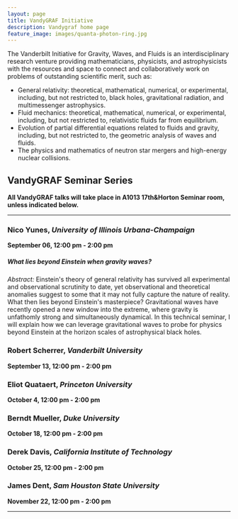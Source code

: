 ```yaml
---
layout: page
title: VandyGRAF Initiative 
description: Vandygraf home page 
feature_image: images/quanta-photon-ring.jpg
---
```


 The Vanderbilt Initiative  for Gravity, Waves, and Fluids is an interdisciplinary research venture  providing mathematicians, physicists, and astrophysicists with the resources and space to connect and collaboratively work on problems of outstanding scientific merit, such as:

+ General relativity: theoretical, mathematical, numerical, or experimental, including, but not restricted to, black holes, gravitational radiation, and multimessenger astrophysics.
+ Fluid mechanics: theoretical, mathematical, numerical, or experimental, including, but not restricted to, relativistic fluids far from equilibrium.
+ Evolution of partial differential equations related to fluids and gravity, including, but not restricted to, the geometric analysis of waves and fluids.
+ The physics and mathematics of neutron star mergers and high-energy nuclear collisions.

## VandyGRAF Seminar Series

**All VandyGRAF talks will take place in A1013 17th&Horton Seminar room, unless indicated below.**

<hr>

### Nico Yunes, *University of Illinois Urbana-Champaign*
**September 06, 12:00 pm - 2:00 pm**
##### What lies beyond Einstein when gravity waves?
*Abstract:* Einstein's theory of general relativity has survived all experimental and observational scrutinity to date, yet observational and theoretical anomalies suggest to some that it may not fully capture the nature of reality. What then lies beyond Einstein's masterpiece? Gravitational waves have recently opened a new window into the extreme, where gravity is unfathomly strong and simultaneously dynamical. In this technical seminar, I will explain how we can leverage gravitational waves to probe for physics beyond Einstein at the horizon scales of astrophysical black holes. 

### Robert Scherrer, *Vanderbilt University*
**September 13, 12:00 pm - 2:00 pm**

### Eliot Quataert, *Princeton University*
**October 4, 12:00 pm - 2:00 pm**

### Berndt Mueller, *Duke University*
**October 18, 12:00 pm - 2:00 pm**

### Derek Davis, *California Institute of Technology*
**October 25, 12:00 pm - 2:00 pm**

### James Dent, *Sam Houston State University*
**November 22, 12:00 pm - 2:00 pm**

<hr>

